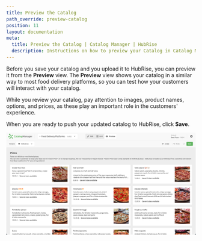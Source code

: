 ```yaml
---
title: Preview the Catalog
path_override: preview-catalog
position: 11
layout: documentation
meta:
  title: Preview the Catalog | Catalog Manager | HubRise
  description: Instructions on how to preview your Catalog in Catalog Manager. Synchronise catalogs between your EPOS and your apps.
---
```


Before you save your catalog and you upload it to HubRise, you can preview it from the **Preview** view. The **Preview** view shows your catalog in a similar way to most food delivery platforms, so you can test how your customers will interact with your catalog.

While you review your catalog, pay attention to images, product names, options, and prices, as these play an important role in the customers' experience.

When you are ready to push your updated catalog to HubRise, click **Save**.

![Catalog Manager Preview View](./images/021-preview-view.png)

